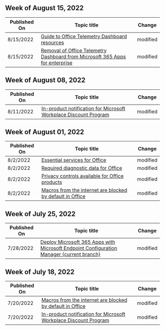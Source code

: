 <!-- This file is generated automatically each week. Changes made to this file will be overwritten.-->



## Week of August 15, 2022


| Published On |Topic title | Change |
|------|------------|--------|
| 8/15/2022 | [Guide to Office Telemetry Dashboard resources](/DeployOffice/compat/compatibility-and-telemetry-in-office) | modified |
| 8/15/2022 | [Removal of Office Telemetry Dashboard from Microsoft 365 Apps for enterprise](/DeployOffice/compat/telemetry-dashboard-removal) | modified |


## Week of August 08, 2022


| Published On |Topic title | Change |
|------|------------|--------|
| 8/11/2022 | [In-product notification for Microsoft Workplace Discount Program](/DeployOffice/other/workplace-discount-program-notification) | modified |


## Week of August 01, 2022


| Published On |Topic title | Change |
|------|------------|--------|
| 8/2/2022 | [Essential services for Office](/DeployOffice/privacy/essential-services) | modified |
| 8/2/2022 | [Required diagnostic data for Office](/DeployOffice/privacy/required-diagnostic-data) | modified |
| 8/2/2022 | [Privacy controls available for Office products](/DeployOffice/privacy/products-versions-privacy-controls) | modified |
| 8/2/2022 | [Macros from the internet are blocked by default in Office ](/DeployOffice/security/internet-macros-blocked) | modified |


## Week of July 25, 2022


| Published On |Topic title | Change |
|------|------------|--------|
| 7/28/2022 | [Deploy Microsoft 365 Apps with Microsoft Endpoint Configuration Manager (current branch)](/DeployOffice/deploy-microsoft-365-apps-configuration-manager) | modified |


## Week of July 18, 2022


| Published On |Topic title | Change |
|------|------------|--------|
| 7/20/2022 | [Macros from the internet are blocked by default in Office ](/DeployOffice/security/internet-macros-blocked) | modified |
| 7/20/2022 | [In-product notification for Microsoft Workplace Discount Program](/DeployOffice/other/home-use-program-notification) | modified |
